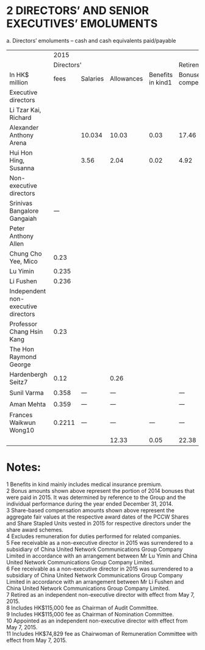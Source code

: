 # 2 DIRECTORS’ AND SENIOR EXECUTIVES’ EMOLUMENTS  

a. Directors’ emoluments – cash and cash equivalents paid/payable  

<html><body><table><tr><td></td><td colspan="8">2015</td></tr><tr><td></td><td colspan="4">Directors'</td><td colspan="4">Retirement schemeShare-based</td></tr><tr><td>In HK$ million</td><td>fees</td><td>Salaries</td><td>Allowances</td><td>Benefits in kind1</td><td>Bonuses²contributions compensation³</td><td></td><td></td><td>Total</td></tr><tr><td>Executive directors</td><td></td><td></td><td></td><td></td><td></td><td></td><td></td><td></td></tr><tr><td>Li Tzar Kai, Richard</td><td></td><td></td><td></td><td></td><td></td><td></td><td></td><td></td></tr><tr><td>Alexander Anthony Arena</td><td></td><td>10.034</td><td>10.03</td><td>0.03</td><td>17.46</td><td>1.50</td><td>13.29</td><td>52.34</td></tr><tr><td> Hui Hon Hing, Susanna</td><td></td><td>3.56</td><td>2.04</td><td>0.02</td><td>4.92</td><td>0.43</td><td>9.52</td><td>20.49</td></tr><tr><td>Non-executive directors</td><td></td><td></td><td></td><td></td><td></td><td></td><td></td><td></td></tr><tr><td>Srinivas Bangalore Gangaiah</td><td>一</td><td></td><td></td><td></td><td></td><td></td><td></td><td>一</td></tr><tr><td>Peter Anthony Allen</td><td></td><td></td><td></td><td></td><td></td><td></td><td></td><td>一</td></tr><tr><td>Chung Cho Yee, Mico</td><td>0.23</td><td></td><td></td><td></td><td></td><td></td><td></td><td>0.23</td></tr><tr><td>Lu Yimin</td><td>0.235</td><td></td><td></td><td></td><td></td><td></td><td></td><td>0.23</td></tr><tr><td>Li Fushen</td><td>0.236</td><td></td><td></td><td></td><td></td><td></td><td></td><td>0.23</td></tr><tr><td>Independent non-executive directors</td><td></td><td></td><td></td><td></td><td></td><td></td><td></td><td></td></tr><tr><td>Professor Chang Hsin Kang</td><td>0.23</td><td></td><td></td><td></td><td></td><td></td><td></td><td>0.23</td></tr><tr><td>The Hon Raymond George</td><td></td><td></td><td></td><td></td><td></td><td></td><td></td><td></td></tr><tr><td>Hardenbergh Seitz7</td><td>0.12</td><td></td><td>0.26</td><td></td><td></td><td>一</td><td></td><td>0.38</td></tr><tr><td>Sunil Varma</td><td>0.358</td><td>一</td><td>一</td><td></td><td>一</td><td>一</td><td></td><td>0.35</td></tr><tr><td>Aman Mehta</td><td>0.359</td><td>一</td><td>一</td><td></td><td>一</td><td>一</td><td></td><td>0.35</td></tr><tr><td>Frances Waikwun Wong10</td><td>0.2211</td><td>一</td><td>一</td><td>一</td><td>一</td><td>一</td><td></td><td>0.22</td></tr><tr><td></td><td></td><td></td><td>12.33</td><td>0.05</td><td>22.38</td><td></td><td>22.81</td><td>75.05</td></tr></table></body></html>  

# Notes:  

1 Benefits in kind mainly includes medical insurance premium.   
2 Bonus amounts shown above represent the portion of 2014 bonuses that were paid in 2015. It was determined by reference to the Group and the individual performance during the year ended December 31, 2014.   
3 Share-based compensation amounts shown above represent the aggregate fair values at the respective award dates of the PCCW Shares and Share Stapled Units vested in 2015 for respective directors under the share award schemes.   
4 Excludes remuneration for duties performed for related companies.   
5 Fee receivable as a non-executive director in 2015 was surrendered to a subsidiary of China United Network Communications Group Company Limited in accordance with an arrangement between Mr Lu Yimin and China United Network Communications Group Company Limited.   
6 Fee receivable as a non-executive director in 2015 was surrendered to a subsidiary of China United Network Communications Group Company Limited in accordance with an arrangement between Mr Li Fushen and China United Network Communications Group Company Limited.   
7 Retired as an independent non-executive director with effect from May 7, 2015.   
8 Includes HK\$115,000 fee as Chairman of Audit Committee.   
9 Includes HK\$115,000 fee as Chairman of Nomination Committee.   
10 Appointed as an independent non-executive director with effect from May 7, 2015.   
11 Includes HK\$74,829 fee as Chairwoman of Remuneration Committee with effect from May 7, 2015.  